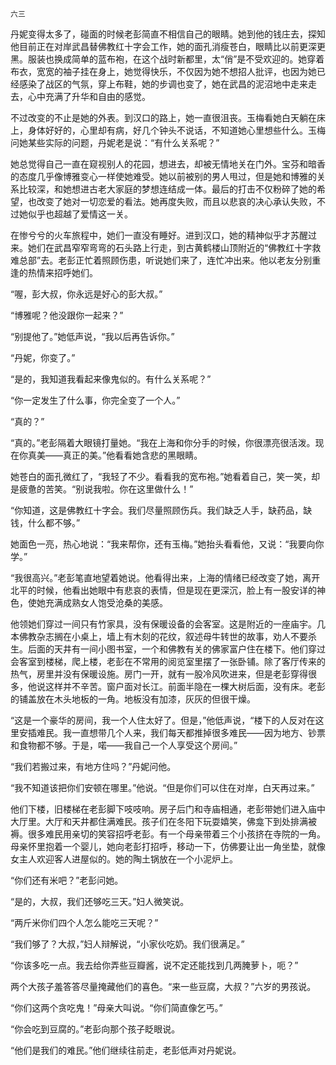     六三 

   丹妮变得太多了，碰面的时候老彭简直不相信自己的眼睛。她到他的钱庄去，探知他目前正在对岸武昌替佛教红十字会工作，她的面孔消瘦苍白，眼睛比以前更深更黑。服装也换成简单的蓝布袍，在这个战时新都里，太“俏”是不受欢迎的。她穿着布衣，宽宽的袖子挂在身上，她觉得快乐，不仅因为她不想招人批评，也因为她已经感染了战区的气氛，穿上布鞋，她的步调也变了，她在武昌的泥沼地中走来走去，心中充满了升华和自由的感觉。

   不过改变的不止是她的外表。到汉口的路上，她一直很沮丧。玉梅看她白天躺在床上，身体好好的，心里却有病，好几个钟头不说话，不知道她心里想些什么。玉梅问她某些实际的问题，丹妮老是说：“有什么关系呢？”

   她总觉得自己一直在窥视别人的花园，想进去，却被无情地关在门外。宝芬和暗香的态度几乎像博雅变心一样使她难受。她以前被别的男人甩过，但是她和博雅的关系比较深，和她想进古老大家庭的梦想连结成一体。最后的打击不仅粉碎了她的希望，也改变了她对一切恋爱的看法。她再度失败，而且以悲哀的决心承认失败，不过她似乎也超越了爱情这一关。

   在惨兮兮的火车旅程中，她们一直没有睡好。进到汉口，她的精神似乎才苏醒过来。她们在武昌窄窄弯弯的石头路上行走，到古黄鹤楼山顶附近的“佛教红十字救难总部”去。老彭正忙着照顾伤患，听说她们来了，连忙冲出来。他以老友分别重逢的热情来招呼她们。

   “喔，彭大叔，你永远是好心的彭大叔。”

   “博雅呢？他没跟你一起来？”

   “别提他了。”她低声说，“我以后再告诉你。”

   “丹妮，你变了。”

   “是的，我知道我看起来像鬼似的。有什么关系呢？”

   “你一定发生了什么事，你完全变了一个人。”

   “真的？”

   “真的。”老彭隔着大眼镜打量她。“我在上海和你分手的时候，你很漂亮很活泼。现在你真美——真正的美。”他看看她含悲的黑眼睛。

   她苍白的面孔微红了，“我轻了不少。看看我的宽布袍。”她看着自己，笑一笑，却是疲惫的苦笑。“别说我啦。你在这里做什么！”

   “你知道，这是佛教红十字会。我们尽量照顾伤兵。我们缺乏人手，缺药品，缺钱，什么都不够。”

   她面色一亮，热心地说：“我来帮你，还有玉梅。”她抬头看看他，又说：“我要向你学。”

   “我很高兴。”老彭笔直地望着她说。他看得出来，上海的情绪已经改变了她，离开北平的时候，他看出她眼中有悲哀的表情，但是现在更深沉，脸上有一股安详的神色，使她充满成熟女人饱受沧桑的美感。

   他领她们穿过一间只有竹家具，没有保暖设备的会客室。这是附近的一座庙宇。几本佛教杂志搁在小桌上，墙上有木刻的花纹，叙述母牛转世的故事，劝人不要杀生。后面的天井有一间小图书室，一个和佛教有关的佛家富户住在楼下。他们穿过会客室到楼梯，爬上楼，老彭在不常用的阅览室里摆了一张卧铺。除了客厅传来的热气，房里并没有保暖设施。房门一开，就有一股冷风吹进来，但是老彭穿得很多，他说这样并不辛苦。窗户面对长江。前面半隐在一棵大树后面，没有床。老彭的铺盖放在木头地板的一角。地板没有加漆，灰灰的但很干燥。

   “这是一个豪华的房间，我一个人住太好了。但是，”他低声说，“楼下的人反对在这里安插难民。我一直想带几个人来，我们每天都推掉很多难民——因为地方、钞票和食物都不够。于是，喏——我自己一个人享受这个房间。”

   “我们若搬过来，有地方住吗？”丹妮问他。

   “我不知道该把你们安顿在哪里。”他说。“但是你们可以住在对岸，白天再过来。”

   他们下楼，旧楼梯在老彭脚下吱吱响。房子后门和寺庙相通，老彭带她们进入庙中大厅里。大厅和天井都住满难民。孩子们在冬阳下玩耍嬉笑，佛龛下到处排满被褥。很多难民用亲切的笑容招呼老彭。有一个母亲带着三个小孩挤在寺院的一角。母亲怀里抱着一个婴儿，她向老彭打招呼，移动一下，仿佛要让出一角坐垫，就像女主人欢迎客人进屋似的。她的陶土锅放在一个小泥炉上。

   “你们还有米吧？”老彭问她。

   “是的，大叔，我们还够吃三天。”妇人微笑说。

   “两斤米你们四个人怎么能吃三天呢？”

   “我们够了？大叔，”妇人辩解说，“小家伙吃奶。我们很满足。”

   “你该多吃一点。我去给你弄些豆瓣酱，说不定还能找到几两腌萝卜，呃？”

   两个大孩子羞答答尽量掩藏他们的喜色。“来一些豆腐，大叔？”六岁的男孩说。

   “你们这两个贪吃鬼！”母亲大叫说。“你们简直像乞丐。”

   “你会吃到豆腐的。”老彭向那个孩子眨眼说。

   “他们是我们的难民。”他们继续往前走，老彭低声对丹妮说。

